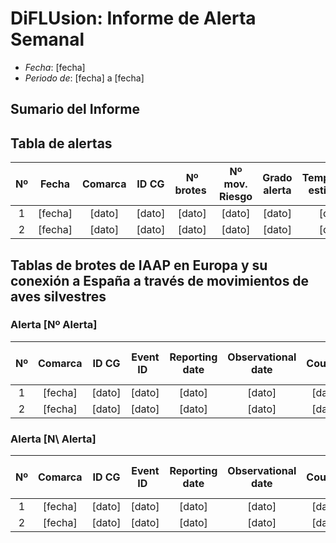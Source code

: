 # DiFLUsion: Informe de Alerta Semanal

- *Fecha*:  [fecha]
- *Periodo de*:  [fecha] a [fecha]

## Sumario del Informe

## Tabla de alertas

| Nº | Fecha  | Comarca  | ID CG | Nº brotes | Nº mov. Riesgo | Grado alerta | Temperatura estimada  | Supervivencia del virus en días |
|:-:|:-------------:|:-----:|:-----:|:-----:|:-----:|:-----:|:-----:|:-----:|
| 1  | [fecha] | [dato] | [dato] |[dato] |[dato] |[dato] |[dato] |[dato] |
| 2 | [fecha] | [dato] | [dato] |[dato] |[dato] |[dato] |[dato] |[dato] |


## Tablas de brotes de IAAP en Europa y su conexión a España a través de  movimientos de aves silvestres

### Alerta [Nº Alerta]


| Nº   | Comarca  | ID CG | Event ID  | Reporting date |Observational date |Country |Location | Latitud | Longitud | An. Type | Species | Cases | Deaths | Especie movimiento |Cód.  Especie | Prob mov semanal |
|:-:|:-------------:|:-----:|:-----:|:---------------:|:-------------:|:--------------:|:-----------:|:------------:|:-----------:|:-----------:|:----------:|:--------:|:--------:|:----------------:|:--------------:|:------------------:|
| 1  | [fecha] | [dato] | [dato] |[dato] |[dato] |[dato] |[dato] |[dato] |[dato] |[dato] |[dato] |[dato] |[dato] |[dato] |[dato] |[dato] |
| 2  | [fecha] | [dato] | [dato] |[dato] |[dato] |[dato] |[dato] |[dato] |[dato] |[dato] |[dato] |[dato] |[dato] |[dato] |[dato] |[dato] |


### Alerta [N\ Alerta]

| Nº   | Comarca  | ID CG | Event ID  | Reporting date |	Observational date |	Country |	Location | Latitud | Longitud | An.Type | Species | Cases | Deaths | Especie movimiento |Código. Especie | Prob mov semanal |
|:-:|:-------------:|:-----:|:-----:|:-----:|:-----:|:-----:|:-----:|:-----:|:-----:|:-----:|:-----:|:-----:|:-----:|:-----:|:-----:|:-----:|
| 1  | [fecha] | [dato] | [dato] |[dato] |[dato] |[dato] |[dato] |[dato] |[dato] |[dato] |[dato] |[dato] |[dato] |[dato] |[dato] |[dato] |
| 2  | [fecha] | [dato] | [dato] |[dato] |[dato] |[dato] |[dato] |[dato] |[dato] |[dato] |[dato] |[dato] |[dato] |[dato] |[dato] |[dato] |
